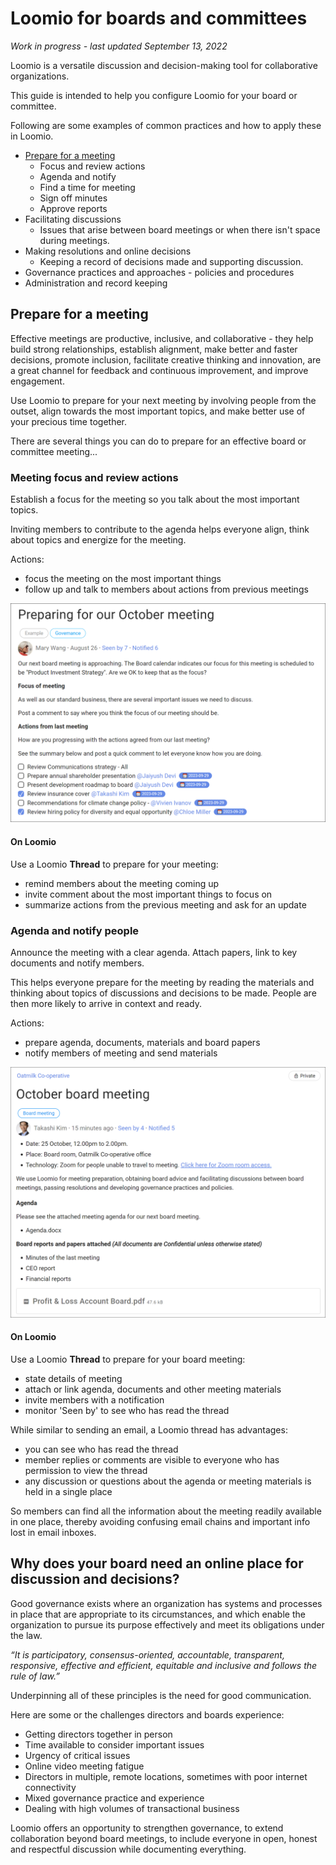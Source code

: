 # Loomio for boards and committees

*Work in progress - last updated September 13, 2022*

Loomio is a versatile discussion and decision-making tool for collaborative organizations. 

This guide is intended to help you configure Loomio for your board or committee.

Following are some examples of common practices and how to apply these in Loomio.

- [Prepare for a meeting](#prepare-for-a-meeting)
  - Focus and review actions
  - Agenda and notify
  - Find a time for meeting
  - Sign off minutes
  - Approve reports
- Facilitating discussions
  - Issues that arise between board meetings or when there isn't space during meetings.
- Making resolutions and online decisions
  - Keeping a record of decisions made and supporting discussion.
- Governance practices and approaches - policies and procedures
- Administration and record keeping


## Prepare for a meeting

Effective meetings are productive, inclusive, and collaborative - they help build strong relationships, establish alignment, make better and faster decisions, promote inclusion, facilitate creative thinking and innovation, are a great channel for feedback and continuous improvement, and improve engagement.

Use Loomio to prepare for your next meeting by involving people from the outset, align towards the most important topics, and make better use of your precious time together.

There are several things you can do to prepare for an effective board or committee meeting...

### Meeting focus and review actions

Establish a focus for the meeting so you talk about the most important topics.  

Inviting members to contribute to the agenda helps everyone align, think about topics and energize for the meeting.

Actions:
- focus the meeting on the most important things
- follow up and talk to members about actions from previous meetings

![](meeting_prep.png#width-80)

#### On Loomio
Use a Loomio **Thread** to prepare for your meeting:
* remind members about the meeting coming up
* invite comment about the most important things to focus on
* summarize actions from the previous meeting and ask for an update

### Agenda and notify people

Announce the meeting with a clear agenda. Attach papers, link to key documents and notify members. 

This helps everyone prepare for the meeting by reading the materials and thinking about topics of discussions and decisions to be made.  People are then more likely to arrive in context and ready.

Actions: 
- prepare agenda, documents, materials and board papers
- notify members of meeting and send materials

![](meeting_notify.png#width-80)

#### On Loomio
Use a Loomio **Thread** to prepare for your board meeting:
* state details of meeting
* attach or link agenda, documents and other meeting materials
* invite members with a notification
* monitor 'Seen by' to see who has read the thread

While similar to sending an email, a Loomio thread has advantages:
- you can see who has read the thread
- member replies or comments are visible to everyone who has permission to view the thread
- any discussion or questions about the agenda or meeting materials is held in a single place

So members can find all the information about the meeting readily available in one place, thereby avoiding confusing email chains and important info lost in email inboxes.

## Why does your board need an online place for discussion and decisions?

Good governance exists where an organization has systems and processes in place that are appropriate to its circumstances, and which enable the organization to pursue its purpose effectively and meet its obligations under the law.

*“It is participatory, consensus-oriented, accountable, transparent, responsive, effective and efficient, equitable and inclusive and follows the rule of law.”*

Underpinning all of these principles is the need for good communication.

Here are some or the challenges directors and boards experience:

* Getting directors together in person
* Time available to consider important issues 
* Urgency of critical issues
* Online video meeting fatigue
* Directors in multiple, remote locations, sometimes with poor internet connectivity
* Mixed governance practice and experience
* Dealing with high volumes of transactional business 

Loomio offers an opportunity to strengthen governance, to extend collaboration beyond board meetings, to include everyone in open, honest and respectful discussion while documenting everything.
